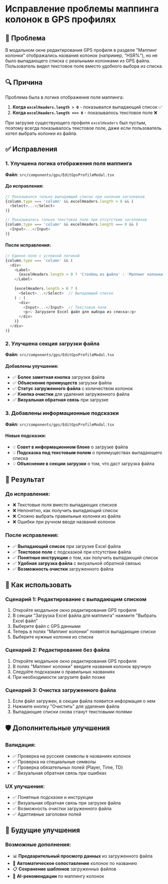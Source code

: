 # Исправление проблемы маппинга колонок в GPS профилях

## 🐛 Проблема
В модальном окне редактирования GPS профиля в разделе "Маппинг колонки" отображались названия колонок (например, "HSR%"), но не было выпадающего списка с реальными колонками из GPS файла. Пользователь видел текстовое поле вместо удобного выбора из списка.

## 🔍 Причина
Проблема была в логике отображения поля маппинга:

1. **Когда `excelHeaders.length > 0`** - показывался выпадающий список ✅
2. **Когда `excelHeaders.length === 0`** - показывалось текстовое поле ❌

При загрузке существующего профиля `excelHeaders` был пустым, поэтому всегда показывалось текстовое поле, даже если пользователь хотел выбрать колонки из файла.

## ✅ Исправления

### **1. Улучшена логика отображения поля маппинга**
**Файл:** `src/components/gps/EditGpsProfileModal.tsx`

#### **До исправления:**
```javascript
// Показывался только выпадающий список при наличии заголовков
{column.type === 'column' && excelHeaders.length > 0 && (
  <Select>...</Select>
)}

// Показывалось только текстовое поле при отсутствии заголовков
{column.type === 'column' && excelHeaders.length === 0 && (
  <Input>...</Input>
)}
```

#### **После исправления:**
```javascript
// Единое поле с условной логикой
{column.type === 'column' && (
  <div>
    <Label>
      {excelHeaders.length > 0 ? 'Столбец из файла' : 'Маппинг колонки'}
    </Label>
    
    {excelHeaders.length > 0 ? (
      <Select>...</Select>  // Выпадающий список
    ) : (
      <div>
        <Input>...</Input>  // Текстовое поле
        <p>💡 Загрузите Excel файл для выбора из списка</p>
      </div>
    )}
  </div>
)}
```

### **2. Улучшена секция загрузки файла**
**Файл:** `src/components/gps/EditGpsProfileModal.tsx`

#### **Добавлены улучшения:**
- ✅ **Более заметная кнопка** загрузки файла
- ✅ **Объяснение преимуществ** загрузки файла
- ✅ **Статус загруженного файла** с количеством колонок
- ✅ **Кнопка очистки** для удаления загруженного файла
- ✅ **Визуальная обратная связь** при загрузке

### **3. Добавлены информационные подсказки**
**Файл:** `src/components/gps/EditGpsProfileModal.tsx`

#### **Новые подсказки:**
- 💡 **Совет в информационном блоке** о загрузке файла
- 💡 **Подсказка под текстовым полем** о преимуществах выпадающего списка
- 💡 **Объяснение в секции загрузки** о том, что даст загрузка файла

## 🎯 Результат

### **До исправления:**
- ❌ Текстовые поля вместо выпадающих списков
- ❌ Непонятно, как получить выпадающий список
- ❌ Сложно выбрать правильные колонки из файла
- ❌ Ошибки при ручном вводе названий колонок

### **После исправления:**
- ✅ **Выпадающий список** при загрузке Excel файла
- ✅ **Текстовое поле** с подсказкой при отсутствии файла
- ✅ **Понятные инструкции** о том, как получить выпадающий список
- ✅ **Удобная загрузка файла** с визуальной обратной связью
- ✅ **Возможность очистки** загруженного файла

## 🧪 Как использовать

### **Сценарий 1: Редактирование с выпадающим списком**
1. Откройте модальное окно редактирования GPS профиля
2. В секции "Загрузка Excel файла для маппинга" нажмите "Выбрать Excel файл"
3. Выберите файл с GPS данными
4. Теперь в полях "Маппинг колонки" появятся выпадающие списки
5. Выберите нужные колонки из списка

### **Сценарий 2: Редактирование без файла**
1. Откройте модальное окно редактирования GPS профиля
2. В полях "Маппинг колонки" введите названия колонок вручную
3. Следуйте подсказкам о правильных названиях
4. При необходимости загрузите файл позже

### **Сценарий 3: Очистка загруженного файла**
1. Если файл загружен, в секции файла появится информация о нем
2. Нажмите кнопку "Очистить" для удаления файла
3. Выпадающие списки снова станут текстовыми полями

## 🛡️ Дополнительные улучшения

### **Валидация:**
- ✅ Проверка на русские символы в названиях колонок
- ✅ Проверка на специальные символы
- ✅ Проверка обязательных полей (Player, Time, TD)
- ✅ Визуальная обратная связь при ошибках

### **UX улучшения:**
- ✅ Понятные подсказки и инструкции
- ✅ Визуальная обратная связь при загрузке файла
- ✅ Возможность очистки загруженного файла
- ✅ Адаптивные заголовки полей

## 🔮 Будущие улучшения

### **Возможные дополнения:**
- 📊 **Предварительный просмотр данных** из загруженного файла
- 🔄 **Автоматическое сопоставление** колонок по названию
- 📋 **Сохранение шаблонов** загруженных файлов
- 🤖 **AI-рекомендации** по маппингу колонок 